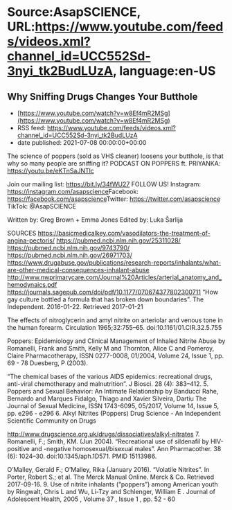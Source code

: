 # Source:AsapSCIENCE, URL:https://www.youtube.com/feeds/videos.xml?channel_id=UCC552Sd-3nyi_tk2BudLUzA, language:en-US

## Why Sniffing Drugs Changes Your Butthole
 - [https://www.youtube.com/watch?v=w8Ef4mR2MSg](https://www.youtube.com/watch?v=w8Ef4mR2MSg)
 - RSS feed: https://www.youtube.com/feeds/videos.xml?channel_id=UCC552Sd-3nyi_tk2BudLUzA
 - date published: 2021-07-08 00:00:00+00:00

The science of poppers (sold as VHS cleaner) loosens your butthole, is that why so many people are sniffing it?
PODCAST ON POPPERS ft. PRIYANKA: https://youtu.be/eKTnSaJNTlc

Join our mailing list: https://bit.ly/34fWU27
FOLLOW US!
Instagram: https://instagram.com/asapscience​
Facebook: https://facebook.com/asapscience​
Twitter: https://twitter.com/asapscience​
TikTok: @AsapSCIENCE 

Written by: Greg Brown + Emma Jones
Edited by: Luka Šarlija

SOURCES
https://basicmedicalkey.com/vasodilators-the-treatment-of-angina-pectoris/
https://pubmed.ncbi.nlm.nih.gov/25311028/
https://pubmed.ncbi.nlm.nih.gov/9743790/
https://pubmed.ncbi.nlm.nih.gov/26971703/
https://www.drugabuse.gov/publications/research-reports/inhalants/what-are-other-medical-consequences-inhalant-abuse
http://www.nwprimarycare.com/Journal%20Articles/arterial_anatomy_and_hemodynaics.pdf
https://journals.sagepub.com/doi/pdf/10.1177/070674377802300711
“How gay culture bottled a formula that has broken down boundaries”. The  Independent. 2016-01-22. Retrieved 2017-01-21 

The effects of nitroglycerin and amyl nitrite on  arteriolar and venous tone in the human forearm. Circulation 1965;32:755–65.  doi:10.1161/01.CIR.32.5.755 

Poppers: Epidemiology and Clinical Management of Inhaled Nitrite Abuse by  Romanelli, Frank and Smith, Kelly M and Thornton, Alice C and Pomeroy, Claire  Pharmacotherapy, ISSN 0277-0008, 01/2004, Volume 24, Issue 1, pp. 69 - 78 Duesberg, P (2003). 

“The chemical bases of the various AIDS epidemics: recreational  drugs, anti-viral chemotherapy and malnutrition”. J Biosci. 28 (4): 383–412. 5. Poppers and Sexual Behavior: An Intimate Relationship by Banducci Rahe,  Bernardo and Marques Fidalgo, Thiago and Xavier Silveira, Dartiu The Journal of  Sexual Medicine, ISSN 1743-6095, 05/2017, Volume 14, Issue 5, pp. e296 - e296 6. Alkyl Nitrites (Poppers) Drug Science - An Independent Scientific Community on  Drugs 

http://www.drugscience.org.uk/drugs/dissociatives/alkyl-nitrates 7. Romanelli, F.; Smith, KM. (Jun 2004). “Recreational use of sildenafil by HIV-positive  and -negative homosexual/bisexual males”. Ann Pharmacother. 38 (6): 1024–30.  doi:10.1345/aph.1D571. PMID 15113986. 

O’Malley, Gerald F.; O’Malley, Rika (January 2016). “Volatile Nitrites”. In Porter,  Robert S.; et al. The Merck Manual Online. Merck & Co. Retrieved 2017-09-16. 9. Use of nitrite inhalants (“poppers”) among American youth by Ringwalt, Chris L  and Wu, Li-Tzy and Schlenger, William E . Journal of Adolescent Health, 2005 ,  Volume 37 , Issue 1 , pp. 52 - 60

